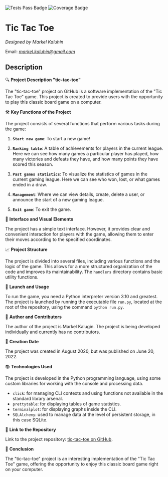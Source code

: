 ![Tests Pass Badge](https://img.shields.io/endpoint?url=https://gist.githubusercontent.com/Markel-Kaluhin/e8d23650144c1dd611a941789d52721a/raw/tic-tac-toe__tests_passed.json)
![Coverage Badge](https://img.shields.io/endpoint?url=https://gist.githubusercontent.com/Markel-Kaluhin/e8d23650144c1dd611a941789d52721a/raw/tic-tac-toe__coverage.json)

# Tic Tac Toe
*Designed by Markel Kaluhin*

Email: [_markel.kaluhin@gmail.com_](mailto:markel.kaluhin@gmail.com)

## Description

🔍 **Project Description "tic-tac-toe"**

The "tic-tac-toe" project on GitHub is a software implementation of the "Tic Tac Toe" game. This project is created to provide users with the opportunity to play this classic board game on a computer.

🛠️ **Key Functions of the Project**

The project consists of several functions that perform various tasks during the game:

1. **`Start new game`**: To start a new game!

2. **`Ranking table`**: A table of achievements for players in the current league. Here we can see how many games a particular player has played, how many victories and defeats they have, and how many points they have scored this season.

3. **`Past games statistics`**: To visualize the statistics of games in the current gaming league. Here we can see who won, lost, or what games ended in a draw.

4. **`Management`**: Where we can view details, create, delete a user, or announce the start of a new gaming league.

5. **`Exit game`**: To exit the game.

🌈 **Interface and Visual Elements**

The project has a simple text interface. However, it provides clear and convenient interaction for players with the game, allowing them to enter their moves according to the specified coordinates.

📈 **Project Structure**

The project is divided into several files, including various functions and the logic of the game. This allows for a more structured organization of the code and improves its maintainability.
The `handlers` directory contains basic utility functions.

🚀 **Launch and Usage**

To run the game, you need a Python interpreter version 3.10 and greatest. The project is launched by running the executable file `run.py`, located at the root of the repository, using the command `python run.py`.

👥 **Author and Contributors**

The author of the project is Markel Kalugin. The project is being developed individually and currently has no contributors.

📆 **Creation Date**

The project was created in August 2020, but was published on June 20, 2022.

📚 **Technologies Used**

The project is developed in the Python programming language, using some custom libraries for working with the console and processing data.
* `click`: for managing CLI contexts and using functions not available in the standard library arsenal.
* `prettytable`: for displaying tables of game statistics.
* `terminalplot`: for displaying graphs inside the CLI.
* `SQLAlchemy`: used to manage data at the level of persistent storage, in this case SQLite.

🔗 **Link to the Repository**

Link to the project repository: [tic-tac-toe on GitHub](https://github.com/Markel-Kaluhin/tic-tac-toe).

🌟 **Conclusion**

The "tic-tac-toe" project is an interesting implementation of the "Tic Tac Toe" game, offering the opportunity to enjoy this classic board game right on your computer.
